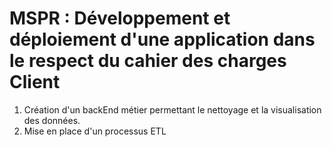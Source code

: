 # MSPR : Développement et déploiement d'une application dans le respect du cahier des charges Client

1. Création d'un backEnd métier permettant le nettoyage et la visualisation des données.
2. Mise en place d'un processus ETL
